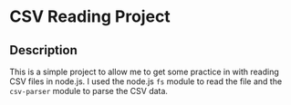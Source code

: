 # CSV Reading Project

## Description

This is a simple project to allow me to get some practice in with reading CSV files in node.js. I used the node.js `fs` module to read the file and the `csv-parser` module to parse the CSV data.
